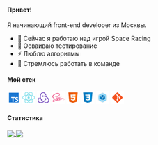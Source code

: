 #### Привет!

Я начинающий front-end developer из Москвы.

- 🔭 Сейчас я работаю над игрой Space Racing
- 🌱 Осваиваю тестирование
- ⚡ Люблю алгоритмы
- 👯 Стремлюсь работать в команде

#### Мой стек

<img src='./assets/icons/icons8-typescript-30.png'> <img src='./assets/icons/icons8-react-native-30.png'/> <img src='./assets/icons/icons8-redux-30.png' /> <img src='./assets/icons/icons8-sass-30.png' /> <img src='./assets/icons/icons8-html-5-30.png' /> <img src='./assets/icons/icons8-css3-30.png' /> <img src='./assets/icons/icons8-webpack-30.png' /> <img src='./assets/icons/icons8-git-30.png' />

#### Статистика

<a href="https://github.com/anuraghazra/github-readme-stats">
  <img align="center" src="https://github-readme-stats.vercel.app/api?username=diglibum" />
</a>
<a href="https://github.com/anuraghazra/convoychat">
  <img align="center" src="https://github-readme-stats.vercel.app/api?username=diglibum" />
</a>

<!--
**diglibum/diglibum** is a ✨ _special_ ✨ repository because its `README.md` (this file) appears on your GitHub profile.
Here are some ideas to get you started:
- 🤔 I’m looking for help with ...
- 💬 Ask me about ...
- 📫 How to reach me: ...
- 😄 Pronouns: ...
-->
